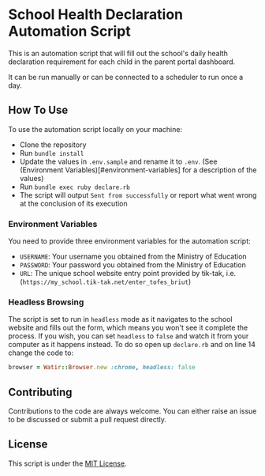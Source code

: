 # School Health Declaration Automation Script

This is an automation script that will fill out the school's daily health declaration requirement for each child in the parent portal dashboard.

It can be run manually or can be connected to a scheduler to run once a day.

## How To Use

To use the automation script locally on your machine:

* Clone the repository
* Run `bundle install`
* Update the values in `.env.sample` and rename it to `.env`. (See (Environment Variables)[#environment-variables] for a description of the values)
* Run `bundle exec ruby declare.rb`
* The script will output `Sent from successfully` or report what went wrong at the conclusion of its execution

### Environment Variables

You need to provide three environment variables for the automation script:

* `USERNAME`: Your username you obtained from the Ministry of Education
* `PASSWORD`: Your password you obtained from the Ministry of Education
* `URL`: The unique school website entry point provided by tik-tak, i.e. (`https://my_school.tik-tak.net/enter_tofes_briut`)

### Headless Browsing

The script is set to run in `headless` mode as it navigates to the school website and fills out the form, which means you won't see it complete the process. If you wish, you can set `headless` to `false` and watch it from your computer as it happens instead. To do so open up `declare.rb` and on line 14 change the code to:

```ruby
browser = Watir::Browser.new :chrome, headless: false
```

## Contributing

Contributions to the code are always welcome. You can either raise an issue to be discussed or submit a pull request directly. 

## License

This script is under the [MIT License](LICENSE.txt).